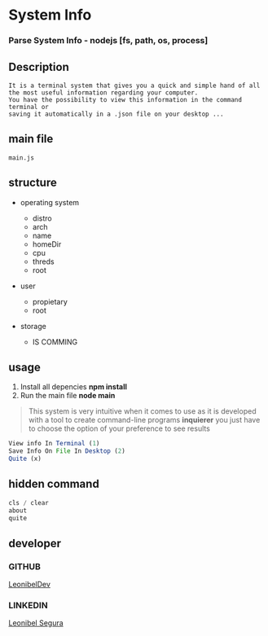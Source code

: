 # System Info
### Parse System Info - nodejs [fs, path, os, process]

## Description
```
It is a terminal system that gives you a quick and simple hand of all the most useful information regarding your computer.
You have the possibility to view this information in the command terminal or 
saving it automatically in a .json file on your desktop ...
```

## main file

```
main.js
```

## structure

* operating system
    * distro
    * arch
    * name
    * homeDir
    * cpu
    * threds
    * root

* user
    * propietary
    * root

* storage
    * IS COMMING    

## usage
1. Install all depencies **npm install**
2. Run the main file **node main**

> This system is very intuitive when it comes to use as it is developed
with a tool to create command-line programs **inquierer**
you just have to choose the option of your preference to see results


```javascript
View info In Terminal (1)
Save Info On File In Desktop (2)
Quite (x)
```

## hidden command

```javascript
cls / clear
about
quite
```


## developer

### GITHUB
[LeonibelDev](https://github.com/LeonibelDev)

### LINKEDIN
[Leonibel Segura](https://www.linkedin.com/in/leonibel-segura-473415173)